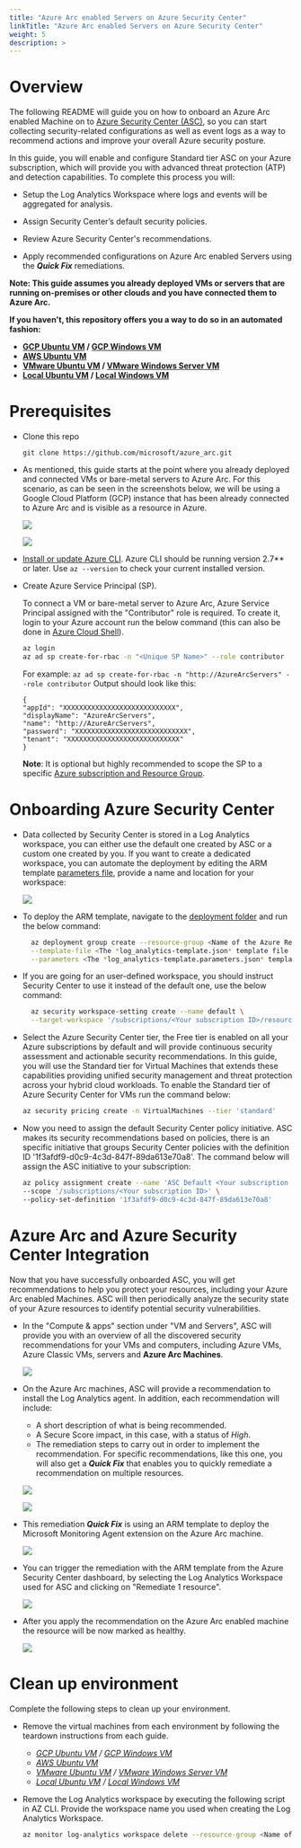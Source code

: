 ```yaml
---
title: "Azure Arc enabled Servers on Azure Security Center"
linkTitle: "Azure Arc enabled Servers on Azure Security Center"
weight: 5
description: >
---
```


# Overview

The following README will guide you on how to onboard an Azure Arc enabled Machine on to [Azure Security Center (ASC)](https://docs.microsoft.com/en-us/azure/security-center/), so you can start collecting security-related configurations as well as event logs as a way to recommend actions and improve your overall Azure security posture.

In this guide, you will enable and configure Standard tier ASC on your Azure subscription, which will provide you with advanced threat protection (ATP) and detection capabilities. To complete this process you will: 

* Setup the Log Analytics Workspace where logs and events will be aggregated for analysis. 

* Assign Security Center’s default security policies.

* Review Azure Security Center's recommendations.

* Apply recommended configurations on Azure Arc enabled Servers using the ***Quick Fix*** remediations. 

**Note: This guide assumes you already deployed VMs or servers that are running on-premises or other clouds and you have connected them to Azure Arc.**

**If you haven't, this repository offers you a way to do so in an automated fashion:**
- **[GCP Ubuntu VM](../../gcp/gcp_terraform_ubuntu/) / [GCP Windows VM](../../gcp/gcp_terraform_windows)**
- **[AWS Ubuntu VM](../../aws/aws_terraform_ubuntu/)**
- **[VMware Ubuntu VM](../../vmware/vmware_terraform_ubuntu/) / [VMware Windows Server VM](../../vmware/vmware_terraform_winsrv)**
- **[Local Ubuntu VM](../../vagrant/local_vagrant_ubuntu/) / [Local Windows VM](../../vagrant/local_vagrant_windows)**

# Prerequisites

* Clone this repo

    ```terminal
    git clone https://github.com/microsoft/azure_arc.git
    ```

* As mentioned, this guide starts at the point where you already deployed and connected VMs or bare-metal servers to Azure Arc. For this scenario, as can be seen in the screenshots below, we will be using a Google Cloud Platform (GCP) instance that has been already connected to Azure Arc and is visible as a resource in Azure.

    ![](./01.png)

    ![](./02.png)

  
* [Install or update Azure CLI](https://docs.microsoft.com/en-us/cli/azure/install-azure-cli?view=azure-cli-latest). Azure CLI should be running version 2.7** or later. Use ```az --version``` to check your current installed version.

* Create Azure Service Principal (SP).   

    To connect a VM or bare-metal server to Azure Arc, Azure Service Principal assigned with the "Contributor" role is required. To create it, login to your Azure account run the below command (this can also be done in [Azure Cloud Shell](https://shell.azure.com/)).

    ```bash
    az login
    az ad sp create-for-rbac -n "<Unique SP Name>" --role contributor
    ```
    For example:
    ```az ad sp create-for-rbac -n "http://AzureArcServers" --role contributor```
    Output should look like this:
    ```
    {
    "appId": "XXXXXXXXXXXXXXXXXXXXXXXXXXXX",
    "displayName": "AzureArcServers",
    "name": "http://AzureArcServers",
    "password": "XXXXXXXXXXXXXXXXXXXXXXXXXXXX",
    "tenant": "XXXXXXXXXXXXXXXXXXXXXXXXXXXX"
    }
    ```
    
  **Note**: It is optional but highly recommended to scope the SP to a specific [Azure subscription and Resource Group](https://docs.microsoft.com/en-us/cli/azure/ad/sp?view=azure-cli-latest).

# Onboarding Azure Security Center

* Data collected by Security Center is stored in a Log Analytics workspace, you can either use the default one created by ASC or a custom one created by you. If you want to create a dedicated workspace, you can automate the deployment by editing the ARM template [parameters file](https://github.com/microsoft/azure_arc/blob/master/azure_arc_servers_jumpstart/securitycenter/arm/log_analytics-template.parameters.json), provide a name and location for your workspace:

    ![](./03.png)

* To deploy the ARM template, navigate to the [deployment folder](https://github.com/microsoft/azure_arc/tree/master/azure_arc_servers_jumpstart/securitycenter/arm) and run the below command:

  ```bash
    az deployment group create --resource-group <Name of the Azure Resource Group> \
    --template-file <The *log_analytics-template.json* template file location> \
    --parameters <The *log_analytics-template.parameters.json* template file location>
  ```

* If you are going for an user-defined workspace, you should instruct Security Center to use it instead of the default one, use the below command:

  ```bash
    az security workspace-setting create --name default \
    --target-workspace '/subscriptions/<Your subscription ID>/resourceGroups/<Name of the Azure Resource Group>/providers/Microsoft.OperationalInsights/workspaces/<Name of the Log Analytics Workspace>'
  ```

* Select the Azure Security Center tier, the Free tier is enabled on all your Azure subscriptions by default and will provide continuous security assessment and actionable security recommendations. In this guide, you will use the Standard tier for Virtual Machines that extends these capabilities providing unified security management and threat protection across your hybrid cloud workloads. To enable the Standard tier of Azure Security Center for VMs run the command below: 

    ```bash
    az security pricing create -n VirtualMachines --tier 'standard'
    ```
* Now you need to assign the default Security Center policy initiative. ASC makes its security recommendations based on policies, there is an specific initiative that groups Security Center policies with the definition ID '1f3afdf9-d0c9-4c3d-847f-89da613e70a8'. The command below will assign the ASC initiative to your subscription:

    ```bash
    az policy assignment create --name 'ASC Default <Your subscription ID>' \
    --scope '/subscriptions/<Your subscription ID>' \
    --policy-set-definition '1f3afdf9-d0c9-4c3d-847f-89da613e70a8' 
    ```


# Azure Arc and Azure Security Center Integration

Now that you have successfully onboarded ASC, you will get recommendations to help you protect your resources, including your Azure Arc enabled Machines. ASC will then periodically analyze the security state of your Azure resources to identify potential security vulnerabilities.

* In the "Compute & apps" section under "VM and Servers", ASC will provide you with an overview of all the discovered security recommendations for your VMs and computers, including Azure VMs, Azure Classic VMs, servers and **Azure Arc Machines**.

    ![](./04.png)

* On the Azure Arc machines, ASC will provide a recommendation to install the Log Analytics agent. In addition, each recommendation will include:
    - A short description of what is being recommended.
    - A Secure Score impact, in this case, with a status of *High*.
    - The remediation steps to carry out in order to implement the recommendation. For specific recommendations, like this one, you will also get a ***Quick Fix*** that enables you to quickly remediate a recommendation on multiple resources.

    ![](./05.png)
   
    ![](./06.png)

* This remediation ***Quick Fix*** is using an ARM template to deploy the Microsoft Monitoring Agent extension on the Azure Arc machine. 

    ![](./07.png)

* You can trigger the remediation with the ARM template from the Azure Security Center dashboard, by selecting the Log Analytics Workspace used for ASC and clicking on "Remediate 1 resource".

    ![](./08.png)

* After you apply the recommendation on the Azure Arc enabled machine the resource will be now marked as healthy.

    ![](./09.png)

# Clean up environment

Complete the following steps to clean up your environment.

* Remove the virtual machines from each environment by following the teardown instructions from each guide.

    - *[GCP Ubuntu VM](../../gcp/gcp_terraform_ubuntu/) / [GCP Windows VM](../../gcp/gcp_terraform_windows)*
    - *[AWS Ubuntu VM](../../aws/aws_terraform_ubuntu/)*
    - *[VMware Ubuntu VM](../../vmware/vmware_terraform_ubuntu/) / [VMware Windows Server VM](../../vmware/vmware_terraform_winsrv)*
    - *[Local Ubuntu VM](../../vagrant/local_vagrant_ubuntu/) / [Local Windows VM](../../vagrant/local_vagrant_windows)*

* Remove the Log Analytics workspace by executing the following script in AZ CLI. Provide the workspace name you used when creating the Log Analytics Workspace.

    ```bash
    az monitor log-analytics workspace delete --resource-group <Name of the Azure Resource Group> --workspace-name <Log Analytics Workspace Name> --yes
    ```
